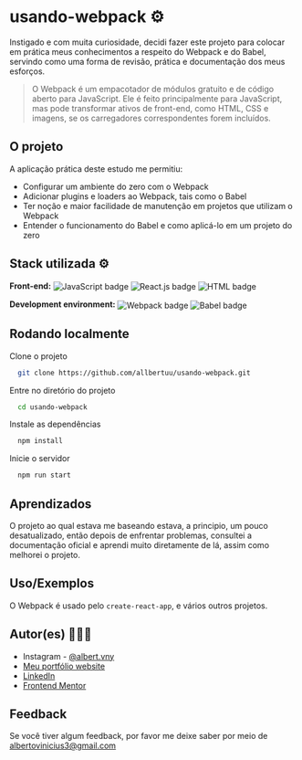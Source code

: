 
# usando-webpack ⚙

Instigado e com muita curiosidade, decidi fazer este projeto para colocar em prática meus conhecimentos a respeito do Webpack e do Babel, servindo como uma forma de revisão, prática e documentação dos meus esforços.  
> O Webpack é um empacotador de módulos gratuito e de código aberto para JavaScript. Ele é feito principalmente para JavaScript, mas pode transformar ativos de front-end, como HTML, CSS e imagens, se os carregadores correspondentes forem incluídos.

## O projeto
A aplicação prática deste estudo me permitiu:
- Configurar um ambiente do zero com o Webpack
- Adicionar plugins e loaders ao Webpack, tais como o Babel
- Ter noção e maior facilidade de manutenção em projetos que utilizam o Webpack
- Entender o funcionamento do Babel e como aplicá-lo em um projeto do zero

## Stack utilizada ⚙

**Front-end:** 
  <img align="center" alt="JavaScript badge" src="https://img.shields.io/badge/JavaScript-F7DF1E?style=for-the-badge&logo=javascript&logoColor=black">
  <img align="center" alt="React.js badge" src="https://img.shields.io/badge/React-20232A?style=for-the-badge&logo=react&logoColor=61DAFB">
  <img align="center" alt="HTML badge" src="https://img.shields.io/badge/HTML5-E34F26?style=for-the-badge&logo=html5&logoColor=white">

**Development environment:** 
  <img align="center" alt="Webpack badge" src="https://img.shields.io/badge/WEBPACK-2d7eee?style=for-the-badge&logo=webpack&logoColor=white">
  <img align="center" alt="Babel badge" src="https://img.shields.io/badge/babel-f5da55?style=for-the-badge&logo=babel&logoColor=white">

## Rodando localmente

Clone o projeto

```bash
  git clone https://github.com/allbertuu/usando-webpack.git
```

Entre no diretório do projeto

```bash
  cd usando-webpack
```

Instale as dependências

```bash
  npm install
```

Inicie o servidor

```bash
  npm run start
```

## Aprendizados

O projeto ao qual estava me baseando estava, a principio, um pouco desatualizado, então depois de enfrentar problemas, consultei a documentação oficial e aprendi muito diretamente de lá, assim como melhorei o projeto.

## Uso/Exemplos

O Webpack é usado pelo `create-react-app`, e vários outros projetos.

## Autor(es) 🙎🏻‍♂️

- Instagram - [@albert.vny](https://www.instagram.com/albert.vny/?hl=pt-br)
- [Meu portfólio website](https://portfolio-allbertuu.vercel.app/)
- [LinkedIn](https://www.linkedin.com/in/albertov-albuquerque/)
- [Frontend Mentor](https://www.frontendmentor.io/profile/allbertuu)

## Feedback

Se você tiver algum feedback, por favor me deixe saber por meio de albertovinicius3@gmail.com

